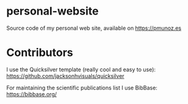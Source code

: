 # personal-website
Source code of my personal web site, available on https://pmunoz.es


# Contributors
I use the Quicksilver template (really cool and easy to use): https://github.com/jacksonhvisuals/quicksilver

For maintaining the scientific publications list I use BibBase: https://bibbase.org/
